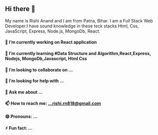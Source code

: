 ## Hi there 👋

My name is Rishi Anand and I am from Patna, Bihar. I am a Full Stack Web Developer.I have sound knowledge in these teck stacks Html, Css, JavaScript, Express, Node.js, MongoDb, React.



#### 🔭 I’m currently working on React application
#### 🌱 I’m currently learning #Data Structure and Algorithm,React,Express, Nodejs, MongoDb,Javascript, Html Css
#### 👯 I’m looking to collaborate on ...
#### 🤔 I’m looking for help with ...
#### 💬 Ask me about ...
#### 📫 How to reach me: ...rishi.rn818@gmail.com
#### 😄 Pronouns: ...
#### ⚡ Fun fact: ...

